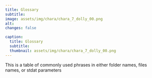 ```yaml
---
title: Glossary
subtitle: 
image: assets/img/chara/chara_7_dolly_00.png
alt: 
changes: false

caption:
  title: Glossary
  subtitle: 
  thumbnail: assets/img/chara/chara_7_dolly_00.png
---
```


This is a table of commonly used phrases in either folder names, files names, or stdat parameters
